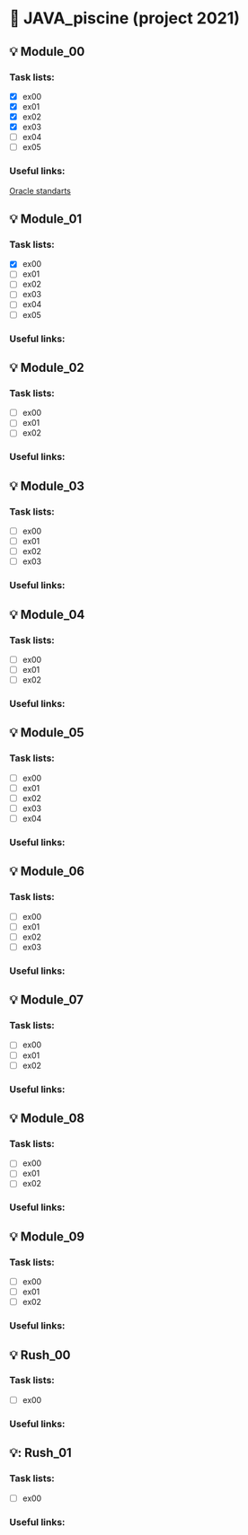 # :pushpin: JAVA_piscine (project 2021) 
## :bulb: Module_00
### Task lists:
- [x] ex00
- [x] ex01
- [x] ex02
- [x] ex03
- [ ] ex04
- [ ] ex05
### Useful links:
[Oracle standarts](https://www.oracle.com/java/technologies/javase/codeconventions-namingconventions.html)

## :bulb: Module_01
### Task lists:
- [x] ex00
- [ ] ex01
- [ ] ex02
- [ ] ex03
- [ ] ex04
- [ ] ex05

### Useful links:


## :bulb: Module_02
### Task lists:
- [ ] ex00
- [ ] ex01
- [ ] ex02

### Useful links:

## :bulb: Module_03
### Task lists:
- [ ] ex00
- [ ] ex01
- [ ] ex02
- [ ] ex03

### Useful links:


## :bulb: Module_04
### Task lists:
- [ ] ex00
- [ ] ex01
- [ ] ex02

### Useful links:


## :bulb: Module_05
### Task lists:
- [ ] ex00
- [ ] ex01
- [ ] ex02
- [ ] ex03
- [ ] ex04

### Useful links:


## :bulb: Module_06
### Task lists:
- [ ] ex00
- [ ] ex01
- [ ] ex02
- [ ] ex03

### Useful links:


## :bulb: Module_07
### Task lists:
- [ ] ex00
- [ ] ex01
- [ ] ex02

### Useful links:


## :bulb: Module_08
### Task lists:
- [ ] ex00
- [ ] ex01
- [ ] ex02

### Useful links:


## :bulb: Module_09
### Task lists:
- [ ] ex00
- [ ] ex01
- [ ] ex02

### Useful links:

## :bulb: Rush_00
### Task lists:
- [ ] ex00

### Useful links:

## :bulb:: Rush_01
### Task lists:
- [ ] ex00

### Useful links:



